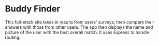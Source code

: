 # Buddy Finder
This full-stack site takes in results from users' surveys, then compare their answers with those from other users. The app then displays the name and picture of the user with the best overall match.  It uses Express to handle routing.
